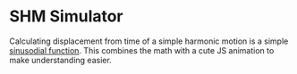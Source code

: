 # SHM Simulator

Calculating displacement from time of a simple harmonic motion is a simple [sinusodial function](http://en.wikipedia.org/wiki/Simple_harmonic_motion#Dynamics_of_simple_harmonic_motion). This combines the math with a cute JS animation to make understanding easier.